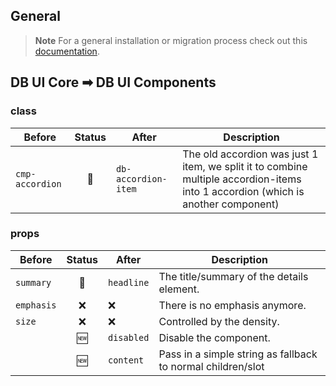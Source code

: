 ## General

> **Note**
> For a general installation or migration process check out this [documentation](https://www.npmjs.com/package/@db-ux/core-components).

## DB UI Core ➡ DB UI Components

### class

| Before          | Status | After               | Description                                                                                                                      |
| --------------- | :----: | ------------------- | -------------------------------------------------------------------------------------------------------------------------------- |
| `cmp-accordion` |   🔁   | `db-accordion-item` | The old accordion was just 1 item, we split it to combine multiple accordion-items into 1 accordion (which is another component) |

### props

| Before     | Status | After      | Description                                                 |
| ---------- | :----: | ---------- | ----------------------------------------------------------- |
| `summary`  |   🔁   | `headline` | The title/summary of the details element.                   |
| `emphasis` |   ❌   | ❌         | There is no emphasis anymore.                               |
| `size`     |   ❌   | ❌         | Controlled by the density.                                  |
|            |   🆕   | `disabled` | Disable the component.                                      |
|            |   🆕   | `content`  | Pass in a simple string as fallback to normal children/slot |
